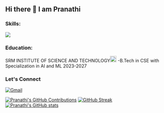 ## Hi there 👋  I am Pranathi
<h3 align="left">Skills:</h3>
<img src="https://skillicons.dev/icons?i=html,css,js,c,cpp,linux,java,mysql," />

<h3 align="left">Education:</h3>
SRM INSTITUTE OF SCIENCE AND TECHNOLOGY<img src="https://scet.berkeley.edu/wp-content/uploads/8.-SRM-Logo-300x300.png" width="20" />  -B.Tech in CSE with Specialization in AI and ML 2023-2027 
<h3 align="left">Let's Connect</h3>

[![Gmail](https://img.shields.io/badge/Gmail-D14836?style=for-the-badge&logo=gmail&logoColor=white)](mailto:pranathivenati@gmail.com)

                  
[![Pranathi's GitHub Contributions](https://github-readme-stats.vercel.app/api/top-langs/?username=Pranathivenati595&layout=compact&theme=dark&cache_seconds=1800)](https://github.com/anuraghazra/github-readme-stats)
[![GitHub Streak](https://github-readme-streak-stats.herokuapp.com/?user=Vishnu2839&theme=dark&cache_seconds=1800)](https://git.io/streak-stats)
[![Pranathi's GitHub stats](https://github-readme-stats.vercel.app/api?username=Vishnu2839&count_private=true&show_icons=true&theme=dark&cache_seconds=1800)](https://github.com/anuraghazra/github-readme-stats)

<!--
**Pranathivenati595/Pranathivenati595** is a ✨ _special_ ✨ repository because its `README.md` (this file) appears on your GitHub profile.

Here are some ideas to get you started:

- 🔭 I’m currently working on ...
- 🌱 I’m currently learning ...
- 👯 I’m looking to collaborate on ...
- 🤔 I’m looking for help with ...
- 💬 Ask me about ...
- 📫 How to reach me: ...
- 😄 Pronouns: ...
- ⚡ Fun fact: ...
-->
